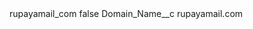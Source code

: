 <?xml version="1.0" encoding="UTF-8"?>
<CustomMetadata xmlns="http://soap.sforce.com/2006/04/metadata" xmlns:xsi="http://www.w3.org/2001/XMLSchema-instance" xmlns:xsd="http://www.w3.org/2001/XMLSchema">
    <label>rupayamail_com</label>
    <protected>false</protected>
    <values>
        <field>Domain_Name__c</field>
        <value xsi:type="xsd:string">rupayamail.com</value>
    </values>
</CustomMetadata>
